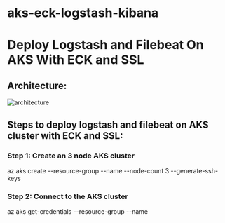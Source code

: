 # aks-eck-logstash-kibana
# Deploy Logstash and Filebeat On AKS With ECK and SSL

## Architecture:

![architecture](https://user-images.githubusercontent.com/98942600/186127228-9f2769a3-9378-4ebb-891b-9eaa0bb03044.jpg)

## Steps to deploy logstash and filebeat on AKS cluster with ECK and SSL:

### Step 1: Create an 3 node AKS cluster

az aks create --resource-group <resource-group-name> --name <cluster-name> --node-count 3 --generate-ssh-keys
  
### Step 2: Connect to the AKS cluster
  
az aks get-credentials --resource-group <resource-group-name> --name <cluster-name>
 
  

 

  
